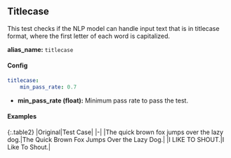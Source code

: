 
<div class="h3-box" markdown="1">

## Titlecase

This test checks if the NLP model can handle input text that is in titlecase format, where the first letter of each word is capitalized.

**alias_name:** `titlecase`

</div><div class="h3-box" markdown="1">

#### Config
```yaml
titlecase:
    min_pass_rate: 0.7
```
- **min_pass_rate (float):** Minimum pass rate to pass the test.

</div><div class="h3-box" markdown="1">

#### Examples

{:.table2}
|Original|Test Case|
|-|
|The quick brown fox jumps over the lazy dog.|The Quick Brown Fox Jumps Over the Lazy Dog.|
|I LIKE TO SHOUT.|I Like To Shout.|

</div>